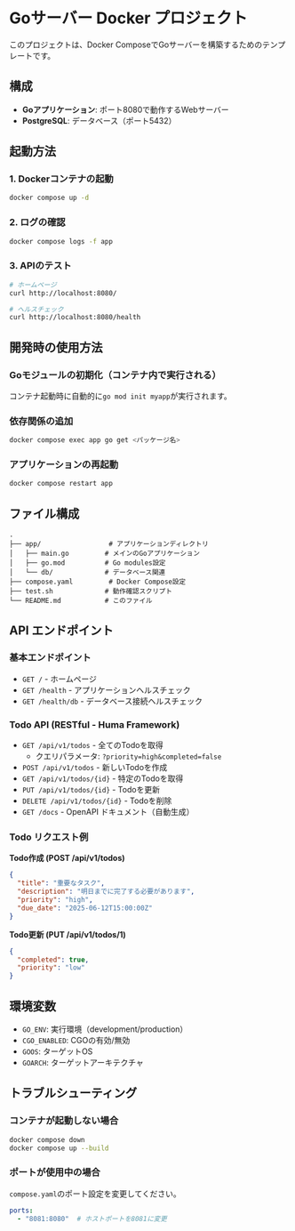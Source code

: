# Goサーバー Docker プロジェクト

このプロジェクトは、Docker ComposeでGoサーバーを構築するためのテンプレートです。

## 構成

- **Goアプリケーション**: ポート8080で動作するWebサーバー
- **PostgreSQL**: データベース（ポート5432）

## 起動方法

### 1. Dockerコンテナの起動

```bash
docker compose up -d
```

### 2. ログの確認

```bash
docker compose logs -f app
```

### 3. APIのテスト

```bash
# ホームページ
curl http://localhost:8080/

# ヘルスチェック
curl http://localhost:8080/health
```

## 開発時の使用方法

### Goモジュールの初期化（コンテナ内で実行される）

コンテナ起動時に自動的に`go mod init myapp`が実行されます。

### 依存関係の追加

```bash
docker compose exec app go get <パッケージ名>
```

### アプリケーションの再起動

```bash
docker compose restart app
```

## ファイル構成

```
.
├── app/                 # アプリケーションディレクトリ
│   ├── main.go         # メインのGoアプリケーション
│   ├── go.mod          # Go modules設定
│   └── db/             # データベース関連
├── compose.yaml         # Docker Compose設定
├── test.sh             # 動作確認スクリプト
└── README.md           # このファイル
```

## API エンドポイント

### 基本エンドポイント
- `GET /` - ホームページ
- `GET /health` - アプリケーションヘルスチェック
- `GET /health/db` - データベース接続ヘルスチェック

### Todo API (RESTful - Huma Framework)
- `GET /api/v1/todos` - 全てのTodoを取得
  - クエリパラメータ: `?priority=high&completed=false`
- `POST /api/v1/todos` - 新しいTodoを作成
- `GET /api/v1/todos/{id}` - 特定のTodoを取得
- `PUT /api/v1/todos/{id}` - Todoを更新
- `DELETE /api/v1/todos/{id}` - Todoを削除
- `GET /docs` - OpenAPI ドキュメント（自動生成）

### Todo リクエスト例

**Todo作成 (POST /api/v1/todos)**
```json
{
  "title": "重要なタスク",
  "description": "明日までに完了する必要があります",
  "priority": "high",
  "due_date": "2025-06-12T15:00:00Z"
}
```

**Todo更新 (PUT /api/v1/todos/1)**
```json
{
  "completed": true,
  "priority": "low"
}
```

## 環境変数

- `GO_ENV`: 実行環境（development/production）
- `CGO_ENABLED`: CGOの有効/無効
- `GOOS`: ターゲットOS
- `GOARCH`: ターゲットアーキテクチャ

## トラブルシューティング

### コンテナが起動しない場合

```bash
docker compose down
docker compose up --build
```

### ポートが使用中の場合

`compose.yaml`のポート設定を変更してください。

```yaml
ports:
  - "8081:8080"  # ホストポートを8081に変更
``` 